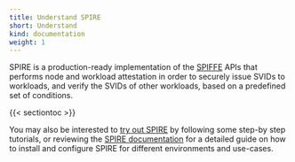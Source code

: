 ```yaml
---
title: Understand SPIRE
short: Understand
kind: documentation
weight: 1
---
```


SPIRE is a production-ready implementation of the [SPIFFE](https://github.com/spiffe/spiffe) APIs that performs node and workload attestation in order to securely issue SVIDs to workloads, and verify the SVIDs of other workloads, based on a predefined set of conditions. 

{{< sectiontoc >}}

You may also be interested to [try out SPIRE](/spire/try/) by following some step-by step tutorials, or reviewing the [SPIRE documentation](/spire/docs/) for a detailed guide on how to install and configure SPIRE for different environments and use-cases.